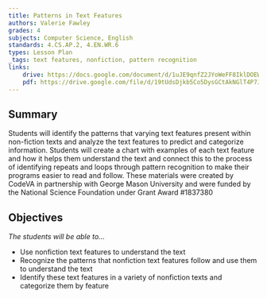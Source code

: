 ```yaml
---
title: Patterns in Text Features
authors: Valerie Fawley
grades: 4
subjects: Computer Science, English
standards: 4.CS.AP.2, 4.EN.WR.6
types: Lesson Plan
_tags: text features, nonfiction, pattern recognition
links:
    drive: https://docs.google.com/document/d/1uJE9qnfZ2JYoWeFF8IklDOEWPPWRhFr1VTJl9D7tmSQ/edit?usp=drive_link
    pdf: https://drive.google.com/file/d/19tUdsDjkb5Co5DysGCtAkNGlT4P7JG1m/view?usp=drive_link
---
```


## Summary

Students will identify the patterns that varying text features present within non-fiction texts and analyze the text features to predict and categorize information. Students will create a chart with examples of each text feature and how it helps them understand the text and connect this to the process of identifying repeats and loops through pattern recognition to make their programs easier to read and follow. These materials were created by CodeVA in partnership with George Mason University and were funded by the National Science Foundation under Grant Award #1837380

## Objectives

*The students will be able to...*

*  Use nonfiction text features to understand the text
*  Recognize the patterns that nonfiction text features follow and use them to understand the text
*  Identify these text features in a variety of nonfiction texts and categorize them by feature

